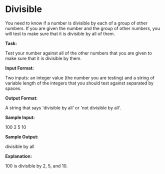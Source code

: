 
# Divisible

You need to know if a number is divisible by each of a group of other numbers. If you are given the number and the group of other numbers, you will test to make sure that it is divisible by all of them.   

**Task:**

Test your number against all of the other numbers that you are given to make sure that it is divisible by them. 

**Input Format:**

Two inputs: an integer value (the number you are testing) and a string of variable length of the integers that you should test against separated by spaces. 

**Output Format:**

A string that says 'divisible by all' or 'not divisible by all'. 

**Sample Input:**

100 
2 5 10 

**Sample Output:**

divisible by all

**Explanation:**
  
100 is divisible by 2, 5, and 10.